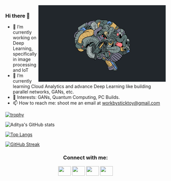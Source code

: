  <img align="right" alt="Coding" width="400" src="https://github.com/agasheaditya/agasheaditya/blob/main/header.gif">

### Hi there 👋

- 🔭 I’m currently working on Deep Learning, specifically in image processing and IoT
- 🌱 I’m currently learning Cloud Analytics and advance Deep Learning like building parallel networks, GANs, etc.
- 🧐 Interests: GANs, Quantum Computing, PC Builds.
- 📫 How to reach me: shoot me an email at workbysticktoy@gmail.com

[![trophy](https://github-profile-trophy.vercel.app/?username=agasheaditya&theme=darkhub)](https://github.com/agasheaditya/agasheaditya)

![Aditya's GitHub stats](https://github-readme-stats.vercel.app/api?username=agasheaditya&show_icons=true&theme=radical)   

[![Top Langs](https://github-readme-stats.vercel.app/api/top-langs/?username=agasheaditya&langs_count=8)](https://github.com/agasheaditya/agasheaditya)

[![GitHub Streak](https://github-readme-streak-stats.herokuapp.com/?user=agasheaditya)](https://git.io/streak-stats)


<h3 align="center">Connect with me:</h3>
<p align="center">
<a href="https://t.me/AdityaAgashe" target="blank"><img align="center" src="https://cdn.jsdelivr.net/npm/simple-icons@3.0.1/icons/telegram.svg" alt="" height="30" width="40" /></a>
<a href="https://www.linkedin.com/in/asagashe/" target="blank"><img align="center" src="https://cdn.jsdelivr.net/npm/simple-icons@3.0.1/icons/linkedin.svg" alt="" height="30" width="40" /></a>
<a href="https://github.com/agasheaditya" target="blank"><img align="center" src="https://cdn.jsdelivr.net/npm/simple-icons@3.0.1/icons/github.svg" alt="" height="30" width="40" /></a>
<a href="https://www.coursera.org/user/c17771a76270d902cf8b5532fbfe17d5" target="blank"><img align="center" src="https://cdn.jsdelivr.net/npm/simple-icons@3.0.1/icons/coursera.svg" alt="" height="30" width="40" /></a>
</p>






<!--
**agasheaditya/agasheaditya** is a ✨ _special_ ✨ repository because its `README.md` (this file) appears on your GitHub profile.
[![Aditya's wakatime stats](https://github-readme-stats.vercel.app/api/wakatime?username=agasheaditya)](https://github.com/agasheaditya/agasheaditya)

https://github.com/anuraghazra/github-readme-stats

https://dev.to/supritha/how-to-have-an-awesome-github-profile-1969

- 👯 I’m looking to collaborate on ...
- 🤔 I’m looking for help with ...
- 💬 Ask me about ...
- 📫 How to reach me: ...
- 😄 Pronouns: ...
- ⚡ Fun fact: ...
-->
